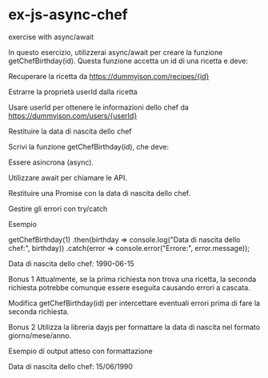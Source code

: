 # ex-js-async-chef
exercise with async/await

In questo esercizio, utilizzerai async/await per creare la funzione getChefBirthday(id). 
Questa funzione accetta un id di una ricetta e deve:

Recuperare la ricetta da https://dummyjson.com/recipes/{id}

Estrarre la proprietà userId dalla ricetta

Usare userId per ottenere le informazioni dello chef da https://dummyjson.com/users/{userId}

Restituire la data di nascita dello chef


Scrivi la funzione getChefBirthday(id), che deve:

Essere asincrona (async).

Utilizzare await per chiamare le API.

Restituire una Promise con la data di nascita dello chef.

Gestire gli errori con try/catch


Esempio

getChefBirthday(1)
  .then(birthday => console.log("Data di nascita dello chef:", birthday))
  .catch(error => console.error("Errore:", error.message));
  
  Data di nascita dello chef: 1990-06-15


Bonus 1
Attualmente, se la prima richiesta non trova una ricetta, la seconda richiesta potrebbe comunque essere eseguita causando errori a cascata.

Modifica getChefBirthday(id) per intercettare eventuali errori prima di fare la seconda richiesta.


Bonus 2
Utilizza la libreria dayjs per formattare la data di nascita nel formato giorno/mese/anno.

Esempio di output atteso con formattazione

Data di nascita dello chef: 15/06/1990
